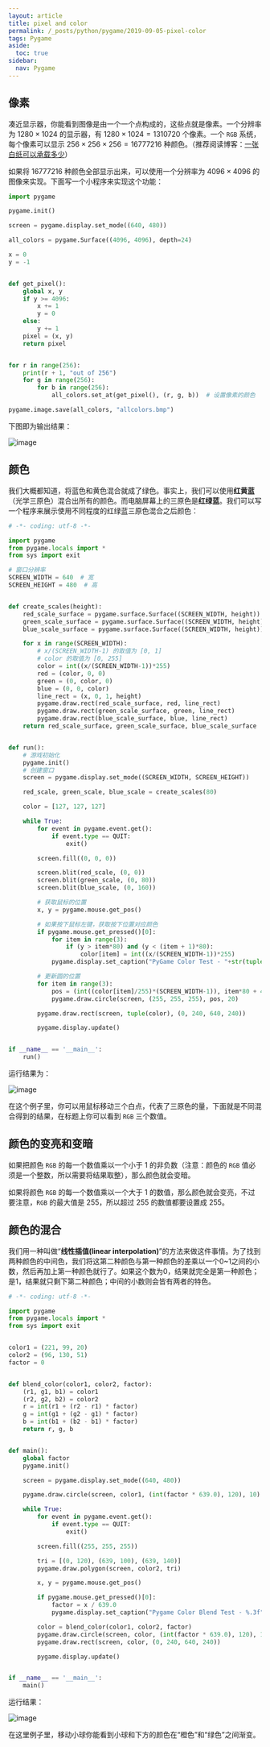 ```yaml
---
layout: article
title: pixel and color
permalink: /_posts/python/pygame/2019-09-05-pixel-color 
tags: Pygame
aside:
  toc: true
sidebar:
  nav: Pygame
---
```


<!--more-->

## 像素

凑近显示器，你能看到图像是由一个一个点构成的，这些点就是像素。一个分辨率为 $1280 \times 1024$ 的显示器，有 $1280 \times 1024 = 1310720$ 个像素。一个 `RGB` 系统，每个像素可以显示 $256 \times 256 \times 256 = 16777216‬$ 种颜色。（推荐阅读博客：[一张白纸可以承载多少](https://eyehere.net/2011/how-many-image-in-one-paper/)）

如果将 $16777216‬$ 种颜色全部显示出来，可以使用一个分辨率为 $4096 \times 4096$ 的图像来实现。下面写一个小程序来实现这个功能：

```python
import pygame

pygame.init()

screen = pygame.display.set_mode((640, 480))

all_colors = pygame.Surface((4096, 4096), depth=24)

x = 0
y = -1


def get_pixel():
    global x, y
    if y >= 4096:
        x += 1
        y = 0
    else:
        y += 1
    pixel = (x, y)
    return pixel


for r in range(256):
    print(r + 1, "out of 256")
    for g in range(256):
        for b in range(256):
            all_colors.set_at(get_pixel(), (r, g, b))  # 设置像素的颜色

pygame.image.save(all_colors, "allcolors.bmp")

```

下图即为输出结果：

![image](https://raw.githubusercontent.com/monkey-knight/monkey-knight.github.io/master/_posts/python/pygame/assets/1.jpg)

## 颜色

我们大概都知道，将蓝色和黄色混合就成了绿色。事实上，我们可以使用**红黄蓝**（光学三原色）混合出所有的颜色。而电脑屏幕上的三原色是**红绿蓝**。我们可以写一个程序来展示使用不同程度的红绿蓝三原色混合之后颜色：

```python
# -*- coding: utf-8 -*-

import pygame
from pygame.locals import *
from sys import exit

# 窗口分辨率
SCREEN_WIDTH = 640  # 宽
SCREEN_HEIGHT = 480  # 高


def create_scales(height):
    red_scale_surface = pygame.surface.Surface((SCREEN_WIDTH, height))
    green_scale_surface = pygame.surface.Surface((SCREEN_WIDTH, height))
    blue_scale_surface = pygame.surface.Surface((SCREEN_WIDTH, height))

    for x in range(SCREEN_WIDTH):
        # x/(SCREEN_WIDTH-1) 的取值为 [0, 1]
        # color 的取值为 [0, 255]
        color = int((x/(SCREEN_WIDTH-1))*255)
        red = (color, 0, 0)
        green = (0, color, 0)
        blue = (0, 0, color)
        line_rect = (x, 0, 1, height)
        pygame.draw.rect(red_scale_surface, red, line_rect)
        pygame.draw.rect(green_scale_surface, green, line_rect)
        pygame.draw.rect(blue_scale_surface, blue, line_rect)
    return red_scale_surface, green_scale_surface, blue_scale_surface


def run():
    # 游戏初始化
    pygame.init()
	# 创建窗口
    screen = pygame.display.set_mode((SCREEN_WIDTH, SCREEN_HEIGHT))

    red_scale, green_scale, blue_scale = create_scales(80)

    color = [127, 127, 127]

    while True:
        for event in pygame.event.get():
            if event.type == QUIT:
                exit()

        screen.fill((0, 0, 0))

        screen.blit(red_scale, (0, 0))
        screen.blit(green_scale, (0, 80))
        screen.blit(blue_scale, (0, 160))

        # 获取鼠标的位置
        x, y = pygame.mouse.get_pos()

        # 如果按下鼠标左键，获取按下位置对应颜色
        if pygame.mouse.get_pressed()[0]:
            for item in range(3):
                if (y > item*80) and (y < (item + 1)*80):
                    color[item] = int((x/(SCREEN_WIDTH-1))*255)
            pygame.display.set_caption("PyGame Color Test - "+str(tuple(color)))

        # 更新圆的位置
        for item in range(3):
            pos = (int((color[item]/255)*(SCREEN_WIDTH-1)), item*80 + 40)
            pygame.draw.circle(screen, (255, 255, 255), pos, 20)

        pygame.draw.rect(screen, tuple(color), (0, 240, 640, 240))

        pygame.display.update()


if __name__ == '__main__':
    run()

```

运行结果为：

![image](https://raw.githubusercontent.com/monkey-knight/monkey-knight.github.io/master/_posts/python/pygame/assets/2.png)

在这个例子里，你可以用鼠标移动三个白点，代表了三原色的量，下面就是不同混合得到的结果，在标题上你可以看到 `RGB` 三个数值。

## 颜色的变亮和变暗

如果把颜色 `RGB` 的每一个数值乘以一个小于 $1$ 的非负数（注意：颜色的 `RGB` 值必须是一个整数，所以需要将结果取整），那么颜色就会变暗。

如果将颜色 `RGB` 的每一个数值乘以一个大于 $1$ 的数值，那么颜色就会变亮，不过要注意，`RGB` 的最大值是 $255$，所以超过 $255$ 的数值都要设置成 $255$。

## 颜色的混合

我们用一种叫做“**线性插值(linear interpolation)**”的方法来做这件事情。为了找到两种颜色的中间色，我们将这第二种颜色与第一种颜色的差乘以一个0~1之间的小数，然后再加上第一种颜色就行了。如果这个数为0，结果就完全是第一种颜色；是1，结果就只剩下第二种颜色；中间的小数则会皆有两者的特色。

```python
# -*- coding: utf-8 -*-

import pygame
from pygame.locals import *
from sys import exit


color1 = (221, 99, 20)
color2 = (96, 130, 51)
factor = 0


def blend_color(color1, color2, factor):
    (r1, g1, b1) = color1
    (r2, g2, b2) = color2
    r = int(r1 + (r2 - r1) * factor)
    g = int(g1 + (g2 - g1) * factor)
    b = int(b1 + (b2 - b1) * factor)
    return r, g, b


def main():
    global factor
    pygame.init()

    screen = pygame.display.set_mode((640, 480))

    pygame.draw.circle(screen, color1, (int(factor * 639.0), 120), 10)

    while True:
        for event in pygame.event.get():
            if event.type == QUIT:
                exit()

        screen.fill((255, 255, 255))

        tri = [(0, 120), (639, 100), (639, 140)]
        pygame.draw.polygon(screen, color2, tri)

        x, y = pygame.mouse.get_pos()

        if pygame.mouse.get_pressed()[0]:
            factor = x / 639.0
            pygame.display.set_caption("Pygame Color Blend Test - %.3f" % factor)

        color = blend_color(color1, color2, factor)
        pygame.draw.circle(screen, color, (int(factor * 639.0), 120), 10)
        pygame.draw.rect(screen, color, (0, 240, 640, 240))

        pygame.display.update()


if __name__ == '__main__':
    main()
```

运行结果：

![image](https://raw.githubusercontent.com/monkey-knight/monkey-knight.github.io/master/_posts/python/pygame/assets/3.png)

在这里例子里，移动小球你能看到小球和下方的颜色在“橙色”和“绿色”之间渐变。